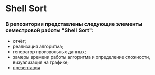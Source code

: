 # Shell Sort
### В репозитории представлены следующие элементы семестровой работы "Shell Sort":

+ отчёт;
+ реализация алгоритма;
+ генератор произвольных данных;
+ замеры времени работы алгоритма и определение сложности, визуализация на графике;
+ [презентация](https://youtu.be/ih_gQ9iP0hU)
